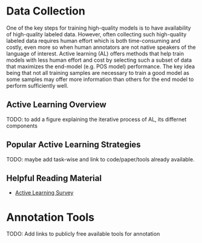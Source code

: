 # Data Collection

One of the key steps for training high-quality models is to have availability of high-quality labeled data. However, often collecting such high-quality labeled data
requires human effort which is both time-consuming and costly, even more so when human annotators are not native speakers of the language of interest.
Active learning (AL) offers methods that help train models with less human effort and cost by selecting such a subset of data that maximizes the end-model (e.g. POS model) performance.
The key idea being that not all training samples are necessary to train a good model as some samples may offer more information than others for the end model to perform sufficiently well.


## Active Learning Overview
TODO: to add a figure explaining the iterative process of AL, its differnet components

## Popular Active Learning Strategies
TODO: maybe add task-wise and link to code/paper/tools already available.

## Helpful Reading Material
* [Active Learning Survey](http://burrsettles.com/pub/settles.activelearning.pdf)


# Annotation Tools
TODO: Add links to publicly free available tools for annotation
